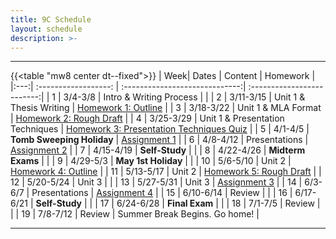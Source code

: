 ```yaml
---
title: 9C Schedule
layout: schedule
description: >-
---
```


---
{{<table "mw8 center dt--fixed">}}
| Week|          Dates          |                 Content                    |             Homework       |             
|:---:|    :------------------: |             :-----------------------------:| :-------------------------:|
|  1  |  3/4-3/8                | Intro & Writing Process                    |                            |
|  2  |  3/11-3/15              | Unit 1 & Thesis Writing                    | [Homework 1: Outline](sks/spring2024/9C-english/homework1/)        |
|  3  |  3/18-3/22              | Unit 1 & MLA Format                        | [Homework 2: Rough Draft](sks/spring2024/9C-english/homework2/)    |
|  4  |  3/25-3/29              | Unit 1 & Presentation Techniques           | [Homework 3: Presentation Techniques Quiz](https://forms.office.com/Pages/ResponsePage.aspx?id=u5ghSHuuJUuLem1_Mvqgg6HvWFsYWI1ElVJUNg5Ze9ZUNTlaSjlEWkpKUklGSVZTSEFGNzJCS1pJRy4u)                 |
|  5  |  4/1-4/5                | **Tomb Sweeping Holiday**                  | [Assignment 1](sks/spring2024/9C-english/assignment1/)   |
|  6  |  4/8-4/12               | Presentations                              | [Assignment 2](sks/spring2024/9C-english/assignment2/)    |
|  7  |  4/15-4/19              | **Self-Study**                             |                            |
|  8  |  4/22-4/26              | **Midterm Exams**                          |                            |
|  9  |  4/29-5/3               | **May 1st Holiday**                        |                            |
| 10  |  5/6-5/10               | Unit 2                                     | [Homework 4: Outline](sks/spring2024/9C-english/homework4/)        |
| 11  |  5/13-5/17              | Unit 2                                     | [Homework 5: Rough Draft](sks/spring2024/9C-english/homework5/)    |
| 12  |  5/20-5/24              | Unit 3                                     |                            |
| 13  |  5/27-5/31              | Unit 3                                     | [Assignment 3](sks/spring2024/9C-english/assignment3)    |
| 14  |  6/3-6/7                | Presentations                              | [Assignment 4](sks/spring2024/9C-english/assignment4)    |
| 15  |  6/10-6/14              | Review                                     |                            |
| 16  |  6/17-6/21              | **Self-Study**                             |                            |
| 17  |  6/24-6/28              | **Final Exam**                             |                            |
| 18  |  7/1-7/5                | Review                                     |                            |
| 19  |  7/8-7/12               | Review                                     | Summer Break Begins. Go home!         |

---